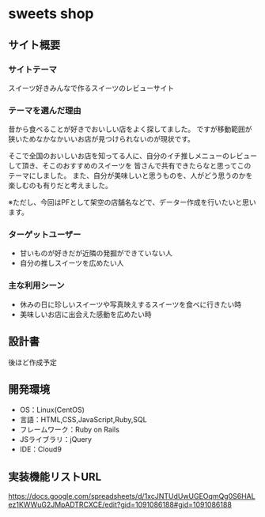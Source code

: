 # sweets shop

## サイト概要

### サイトテーマ

  スイーツ好きみんなで作るスイーツのレビューサイト

### テーマを選んだ理由

  昔から食べることが好きでおいしい店をよく探してました。
  ですが移動範囲が狭いためなかなかいいお店が見つけられないのが現状です。

  そこで全国のおいしいお店を知ってる人に、自分のイチ推しメニューのレビューして頂き、そこのおすすめのスイーツを
  皆さんで共有できたらなと思ってこのテーマにしました。
  また、自分が美味しいと思うものを、人がどう思うのかを楽しむのも有りだと考えました。
 
 ※ただし、今回はPFとして架空の店舗名などで、データー作成を行いたいと思います。

### ターゲットユーザー

- 甘いものが好きだが近隣の発掘ができていない人
- 自分の推しスイーツを広めたい人  

### 主な利用シーン

- 休みの日に珍しいスイーツや写真映えするスイーツを食べに行きたい時
- 美味しいお店に出会えた感動を広めたい時

## 設計書

後ほど作成予定

## 開発環境

- OS：Linux(CentOS)
- 言語：HTML,CSS,JavaScript,Ruby,SQL
- フレームワーク：Ruby on Rails
- JSライブラリ：jQuery
- IDE：Cloud9


## 実装機能リストURL

https://docs.google.com/spreadsheets/d/1xcJNTUdUwUGEOqmQg0S6HALez1KWWuG2JMpADTRCXCE/edit?gid=1091086188#gid=1091086188
